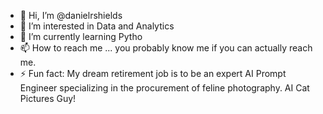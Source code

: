 - 👋 Hi, I’m @danielrshields
- 👀 I’m interested in Data and Analytics
- 🌱 I’m currently learning Pytho
- 📫 How to reach me ... you probably know me if you can actually reach me.
- ⚡ Fun fact: My dream retirement job is to be an expert AI Prompt Engineer specializing in the procurement of feline photography.  AI Cat Pictures Guy!

<!---
danielrshields/danielrshields is a ✨ special ✨ repository because its `README.md` (this file) appears on your GitHub profile.
You can click the Preview link to take a look at your changes.
--->
